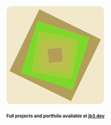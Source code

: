 <a href="https://github.com/jb3/fractal"><img width="256px" src="fractal-20251030-193955.png"/></a>

<sub>**Full projects and portfolio available at [jb3.dev](https://jb3.dev/)**</sub>
